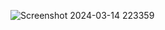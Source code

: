 ![Screenshot 2024-03-14 223359](https://github.com/poojahooda22/uber_mobile-app/assets/91055527/4778bfa7-6970-44b8-b212-0b5efee4e3f9)
